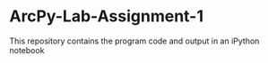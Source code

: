 # ArcPy-Lab-Assignment-1
This repository contains the program code and output in an iPython notebook 
